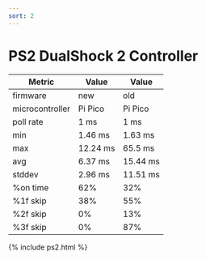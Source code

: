 ```yaml
---
sort: 2
---
```


# PS2 DualShock 2 Controller

| Metric          | Value          | Value          |
| --------------- | -------------- | -------------- |
| firmware        | new            | old            |
| microcontroller | Pi Pico        | Pi Pico        |
| poll rate       | 1 ms           | 1 ms           |
| min             | 1.46 ms        | 1.63 ms        |
| max             | 12.24 ms       | 65.5 ms        |
| avg             | 6.37 ms        | 15.44 ms       |
| stddev          | 2.96 ms        | 11.51 ms       |
| %on time        | 62%            | 32%            |
| %1f skip        | 38%            | 55%            |
| %2f skip        | 0%             | 13%            |
| %3f skip        | 0%             | 87%            |

{% include ps2.html %}

